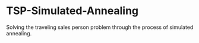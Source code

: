 # TSP-Simulated-Annealing
Solving the traveling sales person problem through the process of simulated annealing.
